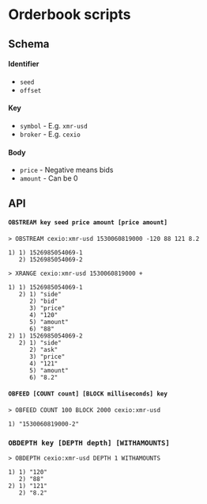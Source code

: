 # Orderbook scripts


## Schema

#### Identifier

- `seed`
- `offset`

#### Key

- `symbol` - E.g. `xmr-usd`
- `broker` - E.g. `cexio`

#### Body

- `price` - Negative means bids
- `amount` - Can be 0

## API

#### `OBSTREAM key seed price amount [price amount]`

```
> OBSTREAM cexio:xmr-usd 1530060819000 -120 88 121 8.2

1) 1) 1526985054069-1
   2) 1526985054069-2

> XRANGE cexio:xmr-usd 1530060819000 +

1) 1) 1526985054069-1
   2) 1) "side"
      2) "bid"
      3) "price"
      4) "120"
      5) "amount"
      6) "88"
2) 1) 1526985054069-2
   2) 1) "side"
      2) "ask"
      3) "price"
      4) "121"
      5) "amount"
      6) "8.2"
```
#### `OBFEED [COUNT count] [BLOCK milliseconds] key`

```
> OBFEED COUNT 100 BLOCK 2000 cexio:xmr-usd

1) "1530060819000-2"
```

### `OBDEPTH key [DEPTH depth] [WITHAMOUNTS]`

```
> OBDEPTH cexio:xmr-usd DEPTH 1 WITHAMOUNTS

1) 1) "120"
   2) "88"
2) 1) "121"
   2) "8.2"

```
